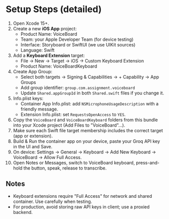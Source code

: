 # Setup Steps (detailed)

1. Open Xcode 15+.
2. Create a new **iOS App** project:
   - Product Name: VoiceBoard
   - Team: your Apple Developer Team (for device testing)
   - Interface: Storyboard or SwiftUI (we use UIKit sources)
   - Language: Swift
3. Add a **Keyboard Extension** target:
   - File → New → Target → iOS → Custom Keyboard Extension
   - Product Name: VoiceBoardKeyboard
4. Create App Group:
   - Select both targets → Signing & Capabilities → + Capability → App Groups
   - Add group identifier: `group.com.assignment.voiceboard`
   - Update `Shared.appGroupId` in both `Shared.swift` files if you change it.
5. Info.plist keys:
   - Container App Info.plist: add `NSMicrophoneUsageDescription` with a friendly message.
   - Extension Info.plist: set `RequestsOpenAccess` to `YES`.
6. Copy the `VoiceBoard` and `VoiceBoardKeyboard` folders from this bundle into your Xcode project (Add Files to "VoiceBoard"...).
7. Make sure each Swift file target membership includes the correct target (app or extension).
8. Build & Run the container app on your device, paste your Groq API key in the UI and Save.
9. On device: Settings → General → Keyboard → Add New Keyboard → VoiceBoard → Allow Full Access.
10. Open Notes or Messages, switch to VoiceBoard keyboard, press-and-hold the button, speak, release to transcribe.

## Notes
- Keyboard extensions require "Full Access" for network and shared container. Use carefully when testing.
- For production, avoid storing raw API keys in client; use a proxied backend.